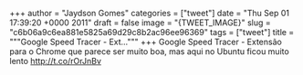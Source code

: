 
+++
author = "Jaydson Gomes"
categories = ["tweet"]
date = "Thu Sep 01 17:39:20 +0000 2011"
draft = false
image = "{TWEET_IMAGE}"
slug = "c6b06a9c6ea881e5825a69d29c8b2ac96ee96369"
tags = ["tweet"]
title = """Google Speed Tracer - Ext..."""
+++
Google Speed Tracer - Extensão para o Chrome que parece ser muito boa, mas aqui no Ubuntu ficou muito lento http://t.co/rOrJnBv

